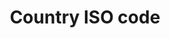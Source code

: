 ---
title: 'Country ISO code'
field: 'is.coverage.countryAlpha2'
slug: 'global-country-iso-code'
description: 'Official 2 letter ISO country code'
comment: 'select from control list'
required: False
vocabulary: 'global-country-iso-code.txt'
module: 'Coverage'
cluster: 'Global'
policy: 'Controlled value. Multi select from control list.'
---